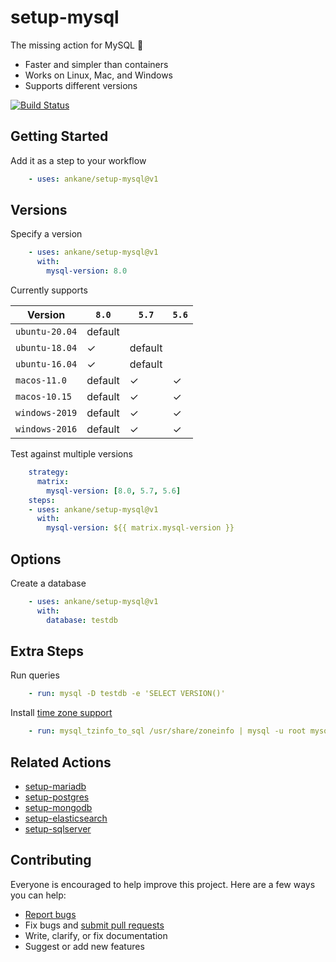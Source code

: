 # setup-mysql

The missing action for MySQL :tada:

- Faster and simpler than containers
- Works on Linux, Mac, and Windows
- Supports different versions

[![Build Status](https://github.com/ankane/setup-mysql/workflows/build/badge.svg?branch=v1)](https://github.com/ankane/setup-mysql/actions)

## Getting Started

Add it as a step to your workflow

```yml
    - uses: ankane/setup-mysql@v1
```

## Versions

Specify a version

```yml
    - uses: ankane/setup-mysql@v1
      with:
        mysql-version: 8.0
```

Currently supports

Version | `8.0` | `5.7` | `5.6`
--- | --- | --- | ---
`ubuntu-20.04` | default | |
`ubuntu-18.04` | ✓ | default |
`ubuntu-16.04` | ✓ | default |
`macos-11.0` | default | ✓ | ✓
`macos-10.15` | default | ✓ | ✓
`windows-2019` | default | ✓ | ✓
`windows-2016` | default | ✓ | ✓

Test against multiple versions

```yml
    strategy:
      matrix:
        mysql-version: [8.0, 5.7, 5.6]
    steps:
    - uses: ankane/setup-mysql@v1
      with:
        mysql-version: ${{ matrix.mysql-version }}
```

## Options

Create a database

```yml
    - uses: ankane/setup-mysql@v1
      with:
        database: testdb
```

## Extra Steps

Run queries

```yml
    - run: mysql -D testdb -e 'SELECT VERSION()'
```

Install [time zone support](https://dev.mysql.com/doc/refman/8.0/en/time-zone-support.html)

```yml
    - run: mysql_tzinfo_to_sql /usr/share/zoneinfo | mysql -u root mysql
```

## Related Actions

- [setup-mariadb](https://github.com/ankane/setup-mariadb)
- [setup-postgres](https://github.com/ankane/setup-postgres)
- [setup-mongodb](https://github.com/ankane/setup-mongodb)
- [setup-elasticsearch](https://github.com/ankane/setup-elasticsearch)
- [setup-sqlserver](https://github.com/ankane/setup-sqlserver)

## Contributing

Everyone is encouraged to help improve this project. Here are a few ways you can help:

- [Report bugs](https://github.com/ankane/setup-mysql/issues)
- Fix bugs and [submit pull requests](https://github.com/ankane/setup-mysql/pulls)
- Write, clarify, or fix documentation
- Suggest or add new features
